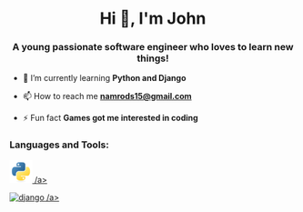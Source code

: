 <h1 align="center">Hi 👋, I'm John</h1>
<h3 align="center">A young passionate software engineer who loves to learn new things!</h3>

- 🌱 I’m currently learning **Python and Django**

- 📫 How to reach me **namrods15@gmail.com**

- ⚡ Fun fact **Games got me interested in coding**

<h3 align="left">Languages and Tools:</h3>
<p align="left">
  <a href="https://www.python.org" target="_blank" rel="noreferrer"> 
  <img src="https://raw.githubusercontent.com/devicons/devicon/master/icons/python/python-original.svg" alt="python" width="40" height="40"/> 
/a> 
</p>
<p align="left">
  <a href="https://www.python.org](https://www.djangoproject.com/" target="_blank" rel="noreferrer"> 
  <img src="https://raw.githubusercontent.com/devicons/devicon/master/icons/python/python-original.svg](https://github.com/devicons/devicon/tree/master/icons/django" alt="django" width="40" height="40"/> 
/a> 
</p>
